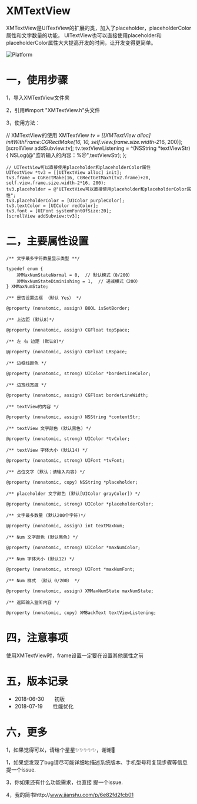 # XMTextView
XMTextView是UITextView的扩展的类，加入了placeholder，placeholderColor属性和文字数量的功能，
UITextView也可以直接使用placeholder和placeholderColor属性大大提高开发的时间，让开发变得更简单。

![Platform](https://wx2.sinaimg.cn/mw690/e067b31fgy1ftf4sf5xedj20af0mk759.jpg)

# 一，使用步骤
1，导入XMTextView文件夹

2，引用#import "XMTextView.h"头文件

3，使用方法：

   //  XMTextView的使用
    XMTextView *tv = [[XMTextView alloc] initWithFrame:CGRectMake(16, 10, self.view.frame.size.width-2*16, 200)];
    [scrollView addSubview:tv];
    tv.textViewListening = ^(NSString *textViewStr) {
        NSLog(@"监听输入的内容：%@",textViewStr);
    };
    
    // UITextView可以直接使用placeholder和placeholderColor属性
    UITextView *tv3 = [[UITextView alloc] init];
    tv3.frame = CGRectMake(16, CGRectGetMaxY(tv2.frame)+20, self.view.frame.size.width-2*16, 200);
    tv3.placeholder = @"UITextView可以直接使用placeholder和placeholderColor属性";
    tv3.placeholderColor = [UIColor purpleColor];
    tv3.textColor = [UIColor redColor];
    tv3.font = [UIFont systemFontOfSize:20];
    [scrollView addSubview:tv3];
   
# 二，主要属性设置

    /** 文字最多字符数量显示类型 **/

    typedef enum {
        XMMaxNumStateNormal = 0,  // 默认模式（0/200）
        XMMaxNumStateDiminishing = 1,  // 递减模式（200）
    } XMMaxNumState;

    /** 是否设置边框 （默认 Yes） */

    @property (nonatomic, assign) BOOL isSetBorder;

    /** 上边距 (默认8)*/

    @property (nonatomic, assign) CGFloat topSpace;

    /** 左 右 边距 (默认8)*/

    @property (nonatomic, assign) CGFloat LRSpace;

    /** 边框线颜色 */

    @property (nonatomic, strong) UIColor *borderLineColor;

    /** 边宽线宽度 */

    @property (nonatomic, assign) CGFloat borderLineWidth;

    /** textView的内容 */

    @property (nonatomic, assign) NSString *contentStr;

    /** textView 文字颜色 (默认黑色) */

    @property (nonatomic, strong) UIColor *tvColor;

    /** textView 字体大小 (默认14) */

    @property (nonatomic, strong) UIFont *tvFont;

    /** 占位文字 (默认：请输入内容) */

    @property (nonatomic, copy) NSString *placeholder;

    /** placeholder 文字颜色 (默认[UIColor grayColor]) */

    @property (nonatomic, strong) UIColor *placeholderColor;

    /** 文字最多数量 (默认200个字符)*/

    @property (nonatomic, assign) int textMaxNum;

    /** Num 文字颜色 (默认黑色) */

    @property (nonatomic, strong) UIColor *maxNumColor;

    /** Num 字体大小 (默认12) */

    @property (nonatomic, strong) UIFont *maxNumFont;

    /** Num 样式 （默认 0/200） */

    @property (nonatomic, assign) XMMaxNumState maxNumState;

    /** 返回输入监听内容 */

    @property (nonatomic, copy) XMBackText textViewListening;

# 四，注意事项
使用XMTextView时，frame设置一定要在设置其他属性之前

# 五，版本记录

- 2018-06-30　　初版
- 2018-07-19　　性能优化


# 六，更多

1，如果觉得可以，请给个星星✨✨✨✨✨，谢谢🙏

1，如果您发现了bug请尽可能详细地描述系统版本、手机型号和复现步骤等信息 提一个issue.

3，你如果还有什么功能需求，也直接 提一个issue.

4，我的简书http://www.jianshu.com/p/6e82fd2fcb01



